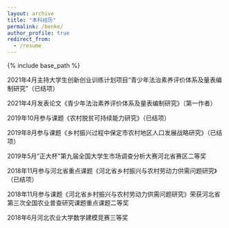 ```yaml
---
layout: archive
title: "本科经历"
permalink: /benke/
author_profile: true
redirect_from:
  - /resume
---
```


{% include base_path %}

2021年4月主持大学生创新创业训练计划项目“青少年法治素养评价体系及量表编制研究”（已结项）

2021年4月发表论文《青少年法治素养评价体系及量表编制研究》（第一作者）

2019年10月参与课题《农村脱贫可持续能力研究》（已结项）

2019年8月参与课题《乡村振兴过程中保定市农村地区人口发展战略研究》（已结项）

2019年5月“正大杯”第九届全国大学生市场调查分析大赛河北省赛区二等奖

2018年11月参与河北省重点课题《河北省乡村振兴与农村劳动力供需问题研究》（已结项）

2018年11月参与课题《河北省乡村振兴与农村劳动力供需问题研究》荣获河北省第三次全国农业普查研究课题重点课题二等奖

2018年6月河北农业大学数学建模竞赛三等奖

